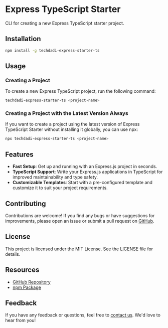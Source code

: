 # Express TypeScript Starter

CLI for creating a new Express TypeScript starter project.

## Installation

```bash
npm install -g techdadi-express-starter-ts
```

## Usage

### Creating a Project

To create a new Express TypeScript project, run the following command:

```bash
techdadi-express-starter-ts <project-name>
```

### Creating a Project with the Latest Version Always

If you want to create a project using the latest version of Express TypeScript Starter without installing it globally, you can use npx:

```bash
npx techdadi-express-starter-ts <project-name>
```

## Features

- **Fast Setup**: Get up and running with an Express.js project in seconds.
- **TypeScript Support**: Write your Express.js applications in TypeScript for improved maintainability and type safety.
- **Customizable Templates**: Start with a pre-configured template and customize it to suit your project requirements.

## Contributing

Contributions are welcome! If you find any bugs or have suggestions for improvements, please open an issue or submit a pull request on [GitHub](https://github.com/hamzat06/techdadi-express-starter-ts).

## License

This project is licensed under the MIT License. See the [LICENSE](LICENSE) file for details.

## Resources

- [GitHub Repository](https://github.com/hamzat06/techdadi-express-starter-ts)
- [npm Package](https://www.npmjs.com/package/techdadi-express-starter-ts)

## Feedback

If you have any feedback or questions, feel free to [contact us](mailto:hamzatajanaku@gmail.com). We'd love to hear from you!
